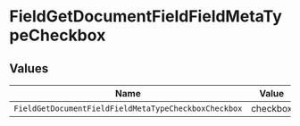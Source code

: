 # FieldGetDocumentFieldFieldMetaTypeCheckbox


## Values

| Name                                                 | Value                                                |
| ---------------------------------------------------- | ---------------------------------------------------- |
| `FieldGetDocumentFieldFieldMetaTypeCheckboxCheckbox` | checkbox                                             |